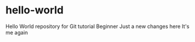 # hello-world
Hello World repository for Git tutorial
Beginner
Just a new changes here
It's me again
